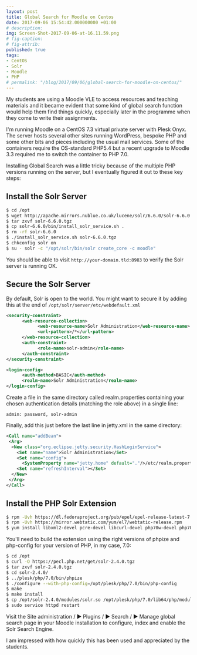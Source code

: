 ```yaml
---
layout: post
title: Global Search for Moodle on Centos
date: 2017-09-06 15:54:42.000000000 +01:00
# description: 
img: Screen-Shot-2017-09-06-at-16.11.59.png
# fig-caption: 
# fig-attrib: 
published: true
tags:
- CentOS
- Solr
- Moodle
- PHP
# permalink: "/blog/2017/09/06/global-search-for-moodle-on-centos/"
---
```

My students are using a Moodle VLE to access resources and teaching materials and it became evident that some kind of global search function would help them find things quickly, especially later in the programme when they come to write their assignments.

I'm running Moodle on a CentOS 7.3 virtual private server with Plesk Onyx. The server hosts several other sites running WordPress, bespoke PHP and some other bits and pieces including the usual mail services. Some of the containers require the OS-standard PHP5.4 but a recent upgrade to Moodle 3.3 required me to switch the container to PHP 7.0.

Installing Global Search was a little tricky because of the multiple PHP versions running on the server, but I eventually figured it out to these key steps:

## Install the Solr Server
```sh
$ cd /opt
$ wget http://apache.mirrors.nublue.co.uk/lucene/solr/6.6.0/solr-6.6.0.tgz
$ tar zxvf solr-6.6.0.tgz
$ cp solr-6.6.0/bin/install_solr_service.sh .
$ rm -rf solr-6.6.0
$ ./install_solr_service.sh solr-6.6.0.tgz
$ chkconfig solr on
$ su - solr -c "/opt/solr/bin/solr create_core -c moodle"
```
You should be able to visit `http://your-domain.tld:8983` to verify the Solr server is running OK.

## Secure the Solr Server
By default, Solr is open to the world. You might want to secure it by adding this at the end of `/opt/solr/server/etc/webdefault.xml`

```xml
<security-constraint>
      <web-resource-collection>
            <web-resource-name>Solr Administration</web-resource-name>
            <url-pattern>/*</url-pattern>
      </web-resource-collection>
      <auth-constraint>
            <role-name>solr-admin</role-name>
      </auth-constraint>
</security-constraint>

<login-config>
      <auth-method>BASIC</auth-method>
      <realm-name>Solr Administration</realm-name>
</login-config>
```

Create a file in the same directory called realm.properties containing your chosen authentication details (matching the role above) in a single line:

`admin: password, solr-admin`

Finally, add this just before the last line in jetty.xml in the same directory:
```xml
<Call name="addBean">
 <Arg>
  <New class="org.eclipse.jetty.security.HashLoginService">
    <Set name="name">Solr Administration</Set>
    <Set name="config">
      <SystemProperty name="jetty.home" default="."/>/etc/realm.properties</Set>
    <Set name="refreshInterval"></Set>
  </New>
 </Arg>
</Call>
```

## Install the PHP Solr Extension
```sh
$ rpm -Uvh https://dl.fedoraproject.org/pub/epel/epel-release-latest-7.noarch.rpm
$ rpm -Uvh https://mirror.webtatic.com/yum/el7/webtatic-release.rpm
$ yum install libxml2-devel pcre-devel libcurl-devel php70w-devel php70w-pear
```

You'll need to build the extension using the right versions of phpize and php-config for your version of PHP, in my case, 7.0:

```sh
$ cd /opt
$ curl -O https://pecl.php.net/get/solr-2.4.0.tgz
$ tar zxvf solr-2.4.0.tgz
$ cd solr-2.4.0/
$ ../plesk/php/7.0/bin/phpize
$ ./configure --with-php-config=/opt/plesk/php/7.0/bin/php-config
$ make
$ make install
$ cp /opt/solr-2.4.0/modules/solr.so /opt/plesk/php/7.0/lib64/php/modules/
$ sudo service httpd restart
```

Visit the Site administration / ▶︎ Plugins / ▶︎ Search / ▶︎ Manage global search page in your Moodle installation to configure, index and enable the Solr Search Engine.

I am impressed with how quickly this has been used and appreciated by the students.
